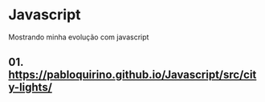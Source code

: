 # Javascript
 Mostrando minha evolução com javascript

## 01.  https://pabloquirino.github.io/Javascript/src/city-lights/

